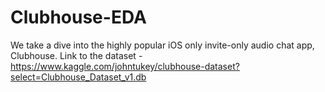 # Clubhouse-EDA
We take a dive into the highly popular iOS only invite-only audio chat app, Clubhouse.
Link to the dataset - https://www.kaggle.com/johntukey/clubhouse-dataset?select=Clubhouse_Dataset_v1.db

